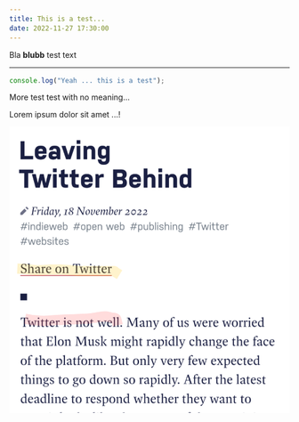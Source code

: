 ```yaml
---
title: This is a test...
date: 2022-11-27 17:30:00
---
```


Bla **blubb** test text

---

```js test.js
console.log("Yeah ... this is a test");
```

More test test with no meaning...

<!-- more -->

Lorem ipsum dolor sit amet ...!

![22-11-19-123420](images/22-11-19-123420.png)

